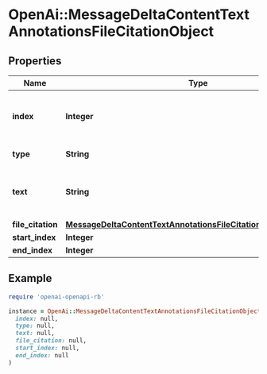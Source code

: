 # OpenAi::MessageDeltaContentTextAnnotationsFileCitationObject

## Properties

| Name | Type | Description | Notes |
| ---- | ---- | ----------- | ----- |
| **index** | **Integer** | The index of the annotation in the text content part. |  |
| **type** | **String** | Always &#x60;file_citation&#x60;. |  |
| **text** | **String** | The text in the message content that needs to be replaced. | [optional] |
| **file_citation** | [**MessageDeltaContentTextAnnotationsFileCitationObjectFileCitation**](MessageDeltaContentTextAnnotationsFileCitationObjectFileCitation.md) |  | [optional] |
| **start_index** | **Integer** |  | [optional] |
| **end_index** | **Integer** |  | [optional] |

## Example

```ruby
require 'openai-openapi-rb'

instance = OpenAi::MessageDeltaContentTextAnnotationsFileCitationObject.new(
  index: null,
  type: null,
  text: null,
  file_citation: null,
  start_index: null,
  end_index: null
)
```

